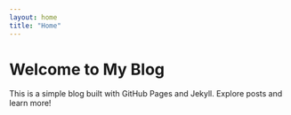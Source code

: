 ```yaml
---
layout: home
title: "Home"
---
```


# Welcome to My Blog
This is a simple blog built with GitHub Pages and Jekyll.
Explore posts and learn more!
